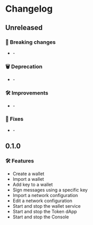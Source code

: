 # Changelog

## Unreleased

### 🚨 Breaking changes

- [](https://github.com/vegaprotocol/vegawallet-desktop/pull/) -

### 🗑️ Deprecation

- [](https://github.com/vegaprotocol/vegawallet-desktop/pull/) -

### 🛠 Improvements

- [](https://github.com/vegaprotocol/vegawallet-desktop/pull/) -

### 🐛 Fixes

- [](https://github.com/vegaprotocol/vegawallet-desktop/pull/) -

## 0.1.0

### 🛠 Features
- Create a wallet
- Import a wallet
- Add key to a wallet
- Sign messages using a specific key
- Import a network configuration
- Edit a network configuration
- Start and stop the wallet service
- Start and stop the Token dApp
- Start and stop the Console
